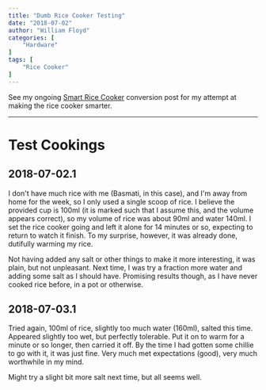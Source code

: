 ```yaml
---
title: "Dumb Rice Cooker Testing"
date: "2018-07-02"
author: "William Floyd"
categories: [
    "Hardware"
]
tags: [
    "Rice Cooker"
]
---
```


See my ongoing [Smart Rice Cooker](../smart-rice-cooker-conversion) conversion post for my attempt at making the rice cooker smarter.

***

# Test Cookings

## 2018-07-02.1

I don't have much rice with me (Basmati, in this case), and I'm away from home for the week, so I only used a single scoop of rice.
I believe the provided cup is 100ml (it is marked such that I assume this, and the volume appears correct), so my volume of rice was about 90ml and water 140ml.
I set the rice cooker going and left it alone for 14 minutes or so, expecting to return to watch it finish.
To my surprise, however, it was already done, dutifully warming my rice.

Not having added any salt or other things to make it more interesting, it was plain, but not unpleasant.
Next time, I was try a fraction more water and adding some salt as I should have.
Promising results though, as I have never cooked rice before, in a pot or otherwise.

## 2018-07-03.1

Tried again, 100ml of rice, slightly too much water (160ml), salted this time.
Appeared slightly too wet, but perfectly tolerable.
Put it on to warm for a minute or so longer, then carried it off.
By the time I had gotten some chillie to go with it, it was just fine.
Very much met expectations (good), very much worthwhile in my mind.

Might try a slight bit more salt next time, but all seems well.
